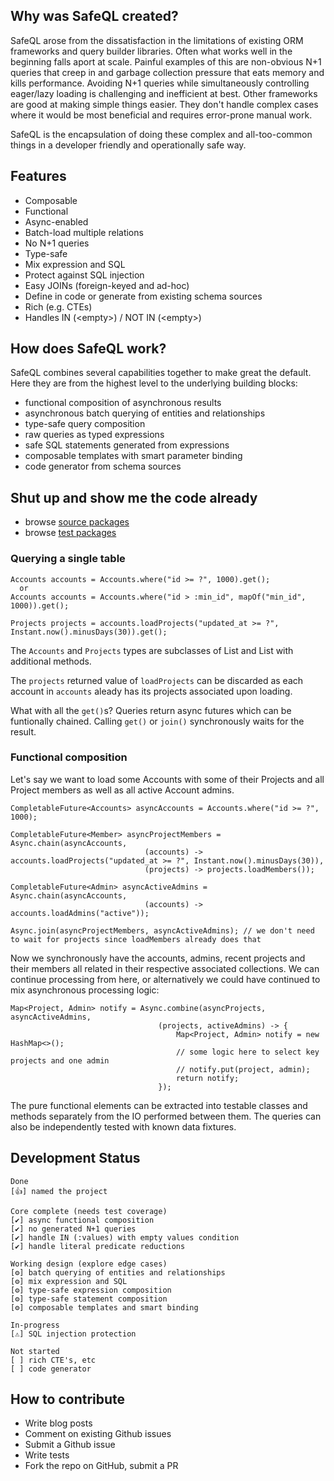 ## Why was SafeQL created?

SafeQL arose from the dissatisfaction in the limitations of existing ORM frameworks and query builder libraries. Often what works well in the beginning falls aport at scale. Painful examples of this are non-obvious N+1 queries that creep in and garbage collection pressure that eats memory and kills performance. Avoiding N+1 queries while simultaneously controlling eager/lazy loading is challenging and inefficient at best. Other frameworks are good at making simple things easier. They don't handle complex cases where it would be most beneficial and requires error-prone manual work.

SafeQL is the encapsulation of doing these complex and all-too-common things in a developer friendly and operationally safe way.

## Features

* Composable
* Functional
* Async-enabled
* Batch-load multiple relations
* No N+1 queries
* Type-safe
* Mix expression and SQL
* Protect against SQL injection
* Easy JOINs (foreign-keyed and ad-hoc)
* Define in code or generate from existing schema sources
* Rich (e.g. CTEs)
* Handles IN (&lt;empty&gt;) / NOT IN (&lt;empty&gt;)

## How does SafeQL work?

SafeQL combines several capabilities together to make great the default. Here they are from the highest level to the underlying building blocks:

* functional composition of asynchronous results
* asynchronous batch querying of entities and relationships
* type-safe query composition
* raw queries as typed expressions
* safe SQL statements generated from expressions
* composable templates with smart parameter binding
* code generator from schema sources

## Shut up and show me the code already

* browse [source packages](https://github.com/karmakaze/safeql/tree/master/src/main/java/org/keithkim/safeql)
* browse [test packages](https://github.com/karmakaze/safeql/tree/master/src/test/java/org/keithkim/safeql)

### Querying a single table

```
Accounts accounts = Accounts.where("id >= ?", 1000).get();
  or
Accounts accounts = Accounts.where("id > :min_id", mapOf("min_id", 1000)).get();

Projects projects = accounts.loadProjects("updated_at >= ?", Instant.now().minusDays(30)).get();
```
The `Accounts` and `Projects` types are subclasses of List<Account> and List<Project> with additional methods.

The `projects` returned value of `loadProjects` can be discarded as each account in `accounts` aleady has its projects associated upon loading.

What with all the `get()`s? Queries return async futures which can be funtionally chained. Calling `get()` or `join()` synchronously waits for the result.

### Functional composition

Let's say we want to load some Accounts with some of their Projects and all Project members as well as all active Account admins.

```
CompletableFuture<Accounts> asyncAccounts = Accounts.where("id >= ?", 1000);

CompletableFuture<Member> asyncProjectMembers = Async.chain(asyncAccounts,
                              (accounts) -> accounts.loadProjects("updated_at >= ?", Instant.now().minusDays(30)),
                              (projects) -> projects.loadMembers());

CompletableFuture<Admin> asyncActiveAdmins = Async.chain(asyncAccounts,
                              (accounts) -> accounts.loadAdmins("active"));

Async.join(asyncProjectMembers, asyncActiveAdmins); // we don't need to wait for projects since loadMembers already does that
```

Now we synchronously have the accounts, admins, recent projects and their members all related in their respective associated collections. We can continue processing from here, or alternatively we could have continued to mix asynchronous processing logic:

```
Map<Project, Admin> notify = Async.combine(asyncProjects, asyncActiveAdmins,
                                 (projects, activeAdmins) -> {
                                     Map<Project, Admin> notify = new HashMap<>();
                                     // some logic here to select key projects and one admin
                                     // notify.put(project, admin);
                                     return notify;
                                 });
```

The pure functional elements can be extracted into testable classes and methods separately from the IO performed between them.
The queries can also be independently tested with known data fixtures.

## Development Status

```
Done
[👍] named the project

Core complete (needs test coverage)
[✔️] async functional composition
[✔️] no generated N+1 queries
[✔️️] handle IN (:values) with empty values condition
[✔️️] handle literal predicate reductions

Working design (explore edge cases)
[⚙️] batch querying of entities and relationships
[⚙️] mix expression and SQL
[⚙️] type-safe expression composition
[⚙️] type-safe statement composition
[⚙️] composable templates and smart binding

In-progress
[⚠️️] SQL injection protection

Not started
[ ] rich CTE's, etc
[ ] code generator
```

## How to contribute

* Write blog posts
* Comment on existing Github issues
* Submit a Github issue
* Write tests
* Fork the repo on GitHub, submit a PR
